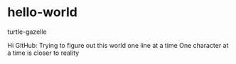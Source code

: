 # hello-world
turtle-gazelle

Hi GitHub:
Trying to figure out this world one line at a time
One character at a time is closer to reality
